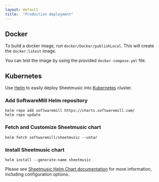 ```yaml
---
layout: default
title:  "Production deployment"
---
```


## Docker

To build a docker image, run `docker/Docker/publishLocal`. This will create the `docker:latest` image.

You can test the image by using the provided `docker-compose.yml` file.

## Kubernetes

Use [Helm](https://helm.sh/) to easily deploy Sheetmusic into [Kubernetes](https://kubernetes.io/) cluster.

### Add SoftwareMill Helm repository

```
helm repo add softwaremill https://charts.softwaremill.com/
helm repo update
```

### Fetch and Customize Sheetmusic chart

```
helm fetch softwaremill/sheetmusic --untar
```

### Install Sheetmusic chart

```
helm install --generate-name sheetmusic
```

Please see [Sheetmusic Helm Chart
documentation](https://github.com/softwaremill/sheetmusic/blob/master/helm/sheetmusic/README.md) for more information,
including configuration options.
